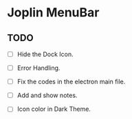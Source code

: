 # Joplin MenuBar

## TODO

- [ ] Hide the Dock Icon.
- [ ] Error Handling.
- [ ] Fix the codes in the electron main file.
- [ ] Add and show notes.
- [ ] Icon color in Dark Theme.


